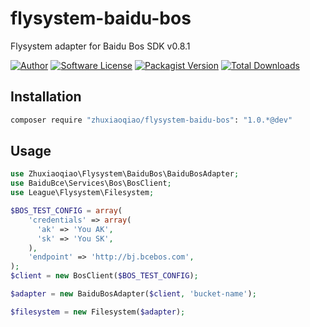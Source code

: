 # flysystem-baidu-bos
Flysystem adapter for Baidu Bos SDK v0.8.1

[![Author](http://img.shields.io/badge/author-@zhuxiaoqiao-blue.svg?style=flat-square)](https://github.com/zhuxiaoqiao)
[![Software License](https://img.shields.io/badge/license-MIT-brightgreen.svg?style=flat-square)](LICENSE)
[![Packagist Version](https://img.shields.io/packagist/v/zhuxiaoqiao/flysystem-baidu-bos.svg?style=flat-square)](https://packagist.org/packages/zhuxiaoqiao/flysystem-baidu-bos)
[![Total Downloads](https://img.shields.io/packagist/dt/zhuxiaoqiao/flysystem-baidu-bos.svg?style=flat-square)](https://packagist.org/packages/zhuxiaoqiao/flysystem-baidu-bos)


## Installation

```bash
composer require "zhuxiaoqiao/flysystem-baidu-bos": "1.0.*@dev"
```

## Usage

```php
use Zhuxiaoqiao\Flysystem\BaiduBos\BaiduBosAdapter;
use BaiduBce\Services\Bos\BosClient;
use League\Flysystem\Filesystem;

$BOS_TEST_CONFIG = array(
    'credentials' => array(
      'ak' => 'You AK',
      'sk' => 'You SK',
    ),
    'endpoint' => 'http://bj.bcebos.com',
);
$client = new BosClient($BOS_TEST_CONFIG);

$adapter = new BaiduBosAdapter($client, 'bucket-name');

$filesystem = new Filesystem($adapter);
```
